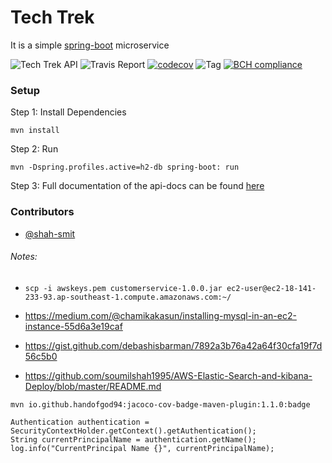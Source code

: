 # Tech Trek 

It is a simple [spring-boot](https://spring.io/projects/spring-boot) microservice

![Tech Trek API](https://github.com/shah-smit/techtrek-api/workflows/Tech%20Trek%20API/badge.svg)
![Travis Report](https://badgen.net/travis/shah-smit/techtrek-api)
[![codecov](https://codecov.io/gh/shah-smit/techtrek-api/branch/main/graph/badge.svg)](https://codecov.io/gh/shah-smit/techtrek-api)
![Tag](https://badgen.net/github/tag/shah-smit/techtrek-api)
[![BCH compliance](https://bettercodehub.com/edge/badge/shah-smit/techtrek-api?branch=main)](https://bettercodehub.com/)

### Setup

Step 1: Install Dependencies

```
mvn install
```

Step 2: Run

```
mvn -Dspring.profiles.active=h2-db spring-boot: run
```

Step 3: Full documentation of the api-docs can be found [here](api-docs.md)

### Contributors

- [@shah-smit](https://github.com/shah-smit)


###### Notes:

- `scp -i awskeys.pem customerservice-1.0.0.jar ec2-user@ec2-18-141-233-93.ap-southeast-1.compute.amazonaws.com:~/`

- https://medium.com/@chamikakasun/installing-mysql-in-an-ec2-instance-55d6a3e19caf

- https://gist.github.com/debashisbarman/7892a3b76a42a64f30cfa19f7d56c5b0

- https://github.com/soumilshah1995/AWS-Elastic-Search-and-kibana-Deploy/blob/master/README.md

```
mvn io.github.handofgod94:jacoco-cov-badge-maven-plugin:1.1.0:badge
```

```
Authentication authentication = SecurityContextHolder.getContext().getAuthentication();
String currentPrincipalName = authentication.getName();
log.info("CurrentPrincipal Name {}", currentPrincipalName);
```
